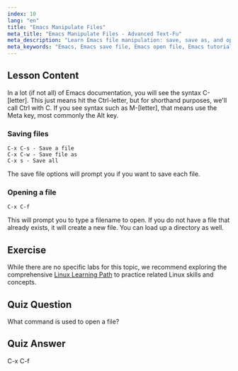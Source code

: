 ```yaml
---
index: 10
lang: "en"
title: "Emacs Manipulate Files"
meta_title: "Emacs Manipulate Files - Advanced Text-Fu"
meta_description: "Learn Emacs file manipulation: save, save as, and open files using C-x C-s, C-x C-w, and C-x C-f commands. Master essential Emacs file operations!"
meta_keywords: "Emacs, Emacs save file, Emacs open file, Emacs tutorial, Linux commands, beginner Emacs, Emacs guide"
---
```


## Lesson Content

In a lot (if not all) of Emacs documentation, you will see the syntax C-[letter]. This just means hit the Ctrl-letter, but for shorthand purposes, we'll call Ctrl with C. If you see syntax such as M-[letter], that means use the Meta key, most commonly the Alt key.

### Saving files

```
C-x C-s - Save a file
C-x C-w - Save file as
C-x s - Save all
```

The save file options will prompt you if you want to save each file.

### Opening a file

```
C-x C-f
```

This will prompt you to type a filename to open. If you do not have a file that already exists, it will create a new file. You can load up a directory as well.

## Exercise

While there are no specific labs for this topic, we recommend exploring the comprehensive [Linux Learning Path](https://labex.io/learn/linux) to practice related Linux skills and concepts.

## Quiz Question

What command is used to open a file?

## Quiz Answer

C-x C-f
